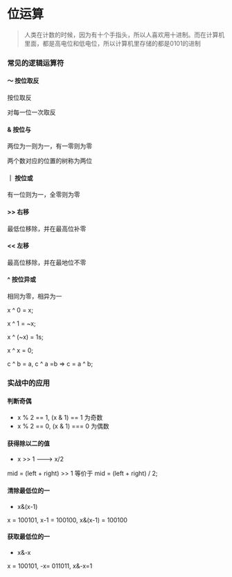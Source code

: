# 位运算
>人类在计数的时候，因为有十个手指头，所以人喜欢用十进制。而在计算机里面，都是高电位和低电位，所以计算机里存储的都是0101的进制

### 常见的逻辑运算符

#### ～ 按位取反

按位取反

对每一位一次取反

#### & 按位与

两位为一则为一，有一零则为零

两个数对应的位置的树称为两位

#### ｜ 按位或

有一位则为一，全零则为零

#### >> 右移

最低位移除，并在最高位补零

#### << 左移

最高位移除，并在最地位不零

#### ^ 按位异或
相同为零，相异为一

x ^ 0 = x;

x ^ 1 = ~x;

x ^ (~x) = 1s;

x ^ x = 0;

c ^ b = a, c ^ a =b => c = a ^ b;

### 实战中的应用

#### 判断奇偶
- x % 2 == 1, (x & 1) == 1 为奇数
- x % 2 == 0, (x & 1) === 0 为偶数

#### 获得除以二的值

- x >> 1 ---> x/2

mid = (left + right) >> 1  等价于 mid = (left + right) / 2;


#### 清除最低位的一
- x&(x-1)
  
x = 100101, x-1 = 100100, x&(x-1) = 100100


#### 获取最低位的一

- x&-x

x = 100101, -x= 011011, x&-x=1







